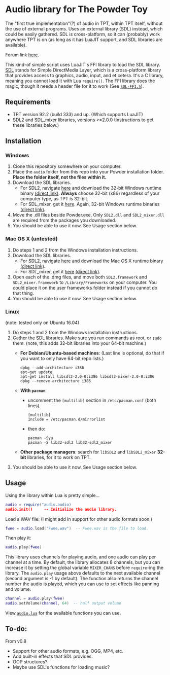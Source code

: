 # Audio library for The Powder Toy
The "first true implementation"(?) of audio in TPT, within TPT itself, without the use of external programs. Uses an external library (SDL) instead, which could be easily gathered. SDL is cross-platform, so it can (probably) work anywhere TPT is on (as long as it has LuaJIT support, and SDL libraries are available).

Forum link [here](http://tpt.io/.305157).

This kind-of simple script uses LuaJIT's FFI library to load the SDL library. [SDL](https://www.libsdl.org/index.php) stands for Simple DirectMedia Layer, which is a cross-platform library that provides access to graphics, audio, input, and et cetera. It's a C library, meaning you cannot load it with Lua `require()`. The FFI library does the magic, though it needs a header file for it to work (See [`SDL-FFI.h`](audio/SDL-FFI.h)).

## Requirements
* TPT version 92.2 (build 333) and up. (Which supports LuaJIT)
* SDL2 and SDL_mixer libraries, versions >=2.0.0 (Instructions to get these libraries below.)

## Installation
### Windows
1. Clone this repository somewhere on your computer.
2. Place the `audio` folder from this repo into your Powder installation folder. __Place the folder itself, not the files within it.__
3. Download the SDL libraries.
   - For SDL2, navigate [here](https://www.libsdl.org/download-2.0.php) and download the 32-bit Windows runtime binary [(direct link)](https://www.libsdl.org/release/SDL2-2.0.8-win32-x86.zip). __Always__ choose 32-bit (x86) regardless of your computer type, as TPT is 32-bit.
   - For SDL_mixer, get it [here](https://www.libsdl.org/projects/SDL_mixer/). Again, 32-bit Windows runtime binaries [(direct link)](https://www.libsdl.org/projects/SDL_mixer/release/SDL2_mixer-2.0.2-win32-x86.zip).
4. Move the .dll files beside Powder.exe, Only `SDL2.dll` and `SDL2_mixer.dll` are required from the packages you downloaded.
5. You should be able to use it now. See Usage section below.

### Mac OS X (untested)
1. Do steps 1 and 2 from the Windows installation instructions.
3. Download the SDL libraries.
   - For SDL2, navigate [here](https://www.libsdl.org/download-2.0.php) and download the Mac OS X runtime binary [(direct link)](https://www.libsdl.org/release/SDL2-2.0.8.dmg).
   - For SDL_mixer, get it [here](https://www.libsdl.org/projects/SDL_mixer/) [(direct link)](https://www.libsdl.org/projects/SDL_mixer/release/SDL2_mixer-2.0.2.dmg).
4. Open each of the .dmg files, and move both `SDL2.framework` and `SDL2_mixer.framework` to `/Library/Frameworks` on your computer. You could place it on the user frameworks folder instead if you cannot do that thing.
5. You should be able to use it now. See Usage section below.

### Linux
(note: tested only on Ubuntu 16.04)
1. Do steps 1 and 2 from the Windows installation instructions.
3. Gather the SDL libraries. Make sure you run commands as root, or `sudo` them. (note, this adds 32-bit libraries into your 64-bit machine.)
   - __For Debian/Ubuntu-based machines__: (Last line is optional, do that if you want to only have 64-bit repo lists.)
     ```
     dpkg --add-architecture i386
     apt-get update
     apt-get install libsdl2-2.0-0:i386 libsdl2-mixer-2.0-0:i386
     dpkg --remove-architecture i386
     ```
   
   - __With `pacman`__: 
     - uncomment the `[multilib]` section in `/etc/pacman.conf` (both lines).
       ```
       [multilib]
       Include = /etc/pacman.d/mirrorlist
       ```
     - then do:
       ```
       pacman -Syu
       pacman -S lib32-sdl2 lib32-sdl2_mixer
       ```

   - __Other package managers__: search for `libSDL2` and `libSDL2_mixer` __32-bit__ libraries, for it to work on TPT.
4. You should be able to use it now. See Usage section below.

## Usage
Using the library within Lua is pretty simple...
```lua
audio = require("audio.audio)
audio.init()     -- Initialize the audio library.
```
Load a WAV file: (I might add in support for other audio formats soon.)
```lua
fwee = audio.load("Fwee.wav")  -- Fwee.wav is the file to load.
```
Then play it:
```lua
audio.play(fwee)
```
This library uses channels for playing audio, and one audio can play per channel at a time. By default, the library allocates 8 channels, but you can increase it by setting the global variable `MIXER_CHANS` before `require`-ing the library.
The `audio.play` usage above defaults to the next available channel (second argument is -1 by default). The function also returns the channel number the audio is played, which you can use to set effects like panning and volume.
```lua
channel = audio.play(fwee)
audio.setVolume(channel, 64)  -- half output volume
```
View [`audio.lua`](audio/audio.lua) for the available functions you can use.

## To-do:
From v0.8

* Support for other audio formats, e.g. OGG, MP4, etc.
* Add built-in effects that SDL provides.
* OOP structures?
* Maybe use SDL's functions for loading music? 

